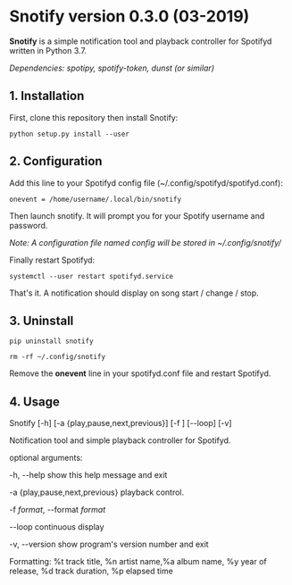 # **Snotify** version 0.3.0 (03-2019)

**Snotify** is a simple notification tool and playback controller for Spotifyd written in Python 3.7.

*Dependencies: spotipy, spotify-token, dunst (or similar)*

## 1. Installation

First, clone this repository then install Snotify:

`python setup.py install --user`

## 2. Configuration

Add this line to your Spotifyd config file (~/.config/spotifyd/spotifyd.conf):

`onevent = /home/username/.local/bin/snotify`

Then launch snotify. It will prompt you for your Spotify username and password.

*Note: A configuration file named config will be stored in ~/.config/snotify/*

Finally restart Spotifyd:

`systemctl --user restart spotifyd.service`

That's it. A notification should display on song start / change / stop.

## 3. Uninstall

`pip uninstall snotify`

`rm -rf ~/.config/snotify`

Remove the **onevent** line in your spotifyd.conf file and restart Spotifyd.

## 4. Usage

Snotify [-h] [-a {play,pause,next,previous}] [-f <format>] [--loop]
               [-v]

Notification tool and simple playback controller for Spotifyd.

optional arguments:

  -h, --help            show this help message and exit
  
  -a {play,pause,next,previous}
                        playback control.
  
  -f *format*, --format *format*
  
  --loop                continuous display
  
  -v, --version         show program's version number and exit

Formatting: %t track title, %n artist name,%a album name, %y year of release,
%d track duration, %p elapsed time
